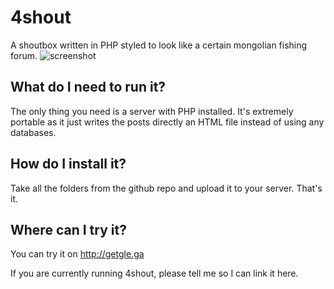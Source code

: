 # 4shout
A shoutbox written in PHP styled to look like a certain mongolian fishing forum.
![screenshot](https://raw.githubusercontent.com/js6/4shout/master/screenshot.png "Screenshot")
## What do I need to run it?
The only thing you need is a server with PHP installed.  It's extremely portable as it just writes the posts directly an HTML file instead of using any databases.

## How do I install it?
Take all the folders from the github repo and upload it to your server.  That's it.

## Where can I try it?
You can try it on http://getgle.ga


If you are currently running 4shout, please tell me so I can link it here.

